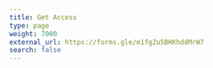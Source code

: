 ```yaml
---
title: Get Access
type: page
weight: 7000
external_url: https://forms.gle/m1fgZu5BHKhddMrW7
search: false
---
```

